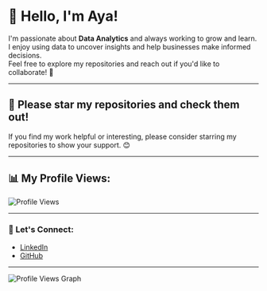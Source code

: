 # 👋 Hello, I'm Aya!

I'm passionate about **Data Analytics** and always working to grow and learn.  
I enjoy using data to uncover insights and help businesses make informed decisions.  
Feel free to explore my repositories and reach out if you'd like to collaborate! 🚀

---

## 🌟 Please star my repositories and check them out!

If you find my work helpful or interesting, please consider starring my repositories to show your support. 😊

---

## 📊 My Profile Views:

![Profile Views](https://komarev.com/ghpvc/?username=yourusername&color=blue)

---

### 💬 Let's Connect:

- [LinkedIn](https://www.linkedin.com/in/yourprofile/)
- [GitHub](https://github.com/yourusername)

---
![Profile Views Graph](https://github.com/yourusername/yourrepo/raw/main/graph.png)

